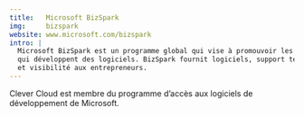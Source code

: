 ```yaml
---
title:   Microsoft BizSpark
img:     bizspark
website: www.microsoft.com/bizspark
intro: |
  Microsoft BizSpark est un programme global qui vise à promouvoir les startup
  qui développent des logiciels. BizSpark fournit logiciels, support technique
  et visibilité aux entrepreneurs.
---
```

Clever Cloud est membre du programme d’accès aux logiciels de développement de
Microsoft.

